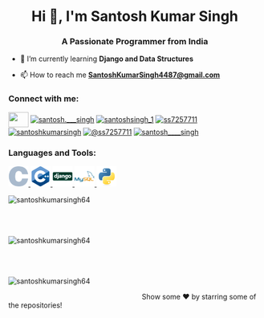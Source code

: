 <h1 align="center">Hi 👋, I'm Santosh Kumar Singh</h1>
<h3 align="center">A Passionate Programmer from India</h3>

- 🌱 I’m currently learning **Django and Data Structures**

- 📫 How to reach me **SantoshKumarSingh4487@gmail.com**

<h3 align="left">Connect with me:</h3>
<p align="left">
<a href="https://linkedin.com/in/santosh-kumar-singh-072a54194" target="_blank"><img align="center" src="![LinkedInLogo - Copy](https://user-images.githubusercontent.com/62387061/104478808-bc9b4c80-55e8-11eb-8fe7-b6655b5fc9c5.jpg)" height="30" width="40" /></a>
<a href="https://instagram.com/santosh.___singh" target="_blank"><img align="center" src="https://cdn.jsdelivr.net/npm/simple-icons@3.0.1/icons/instagram.svg" alt="santosh.___singh" height="30" width="40" /></a>
<a href="https://www.codechef.com/users/santoshsingh_1" target="blank"><img align="center" src="https://cdn.jsdelivr.net/npm/simple-icons@3.1.0/icons/codechef.svg" alt="santoshsingh_1" height="30" width="40" /></a>
<a href="https://www.hackerrank.com/ss7257711" target="blank"><img align="center" src="https://cdn.jsdelivr.net/npm/simple-icons@3.0.1/icons/hackerrank.svg" alt="ss7257711" height="30" width="40" /></a>
<a href="https://www.leetcode.com/santoshkumarsingh" target="blank"><img align="center" src="https://cdn.jsdelivr.net/npm/simple-icons@3.0.1/icons/leetcode.svg" alt="santoshkumarsingh" height="30" width="40" /></a>
<a href="https://www.hackerearth.com/@ss7257711" target="blank"><img align="center" src="https://cdn.jsdelivr.net/npm/simple-icons@3.0.1/icons/hackerearth.svg" alt="@ss7257711" height="30" width="40" /></a>
<a href="https://auth.geeksforgeeks.org/user/santosh____singh" target="blank"><img align="center" src="https://cdn.jsdelivr.net/npm/simple-icons@3.0.1/icons/geeksforgeeks.svg" alt="santosh____singh" height="30" width="40" /></a>
</p>

<h3 align="left">Languages and Tools:</h3>
<p align="left"> <a href="https://www.cprogramming.com/" target="_blank"> <img src="https://raw.githubusercontent.com/devicons/devicon/master/icons/c/c-original.svg" alt="c" width="40" height="40"/> </a> <a href="https://www.w3schools.com/cpp/" target="_blank"> <img src="https://raw.githubusercontent.com/devicons/devicon/master/icons/cplusplus/cplusplus-original.svg" alt="cplusplus" width="40" height="40"/> </a> <a href="https://www.djangoproject.com/" target="_blank"> <img src="https://raw.githubusercontent.com/devicons/devicon/master/icons/django/django-original.svg" alt="django" width="40" height="40"/> </a> <a href="https://www.mysql.com/" target="_blank"> <img src="https://raw.githubusercontent.com/devicons/devicon/master/icons/mysql/mysql-original-wordmark.svg" alt="mysql" width="40" height="40"/> </a> <a href="https://www.python.org" target="_blank"> <img src="https://raw.githubusercontent.com/devicons/devicon/master/icons/python/python-original.svg" alt="python" width="40" height="40"/> </a> </p>

<p><img align="center" src="https://github-readme-stats.vercel.app/api/top-langs?username=santoshkumarsingh64&show_icons=true&locale=en&layout=compact" alt="santoshkumarsingh64" /></p>
<br>
<br>
<p><img align="center" src="https://github-readme-stats.vercel.app/api?username=santoshkumarsingh64&show_icons=true&locale=en" alt="santoshkumarsingh64" /></p>
<br>
<br>
<p><img align="center" src="https://github-readme-streak-stats.herokuapp.com/?user=santoshkumarsingh64&" alt="santoshkumarsingh64" /></p>

&emsp;&emsp;&emsp;&emsp;&emsp;&emsp;&emsp;&emsp;&emsp;&emsp;&emsp;&emsp;&emsp;&emsp;&emsp;&emsp;&emsp;&emsp;&emsp;Show some  ❤️  by starring some of the repositories!
<br>
</p>
